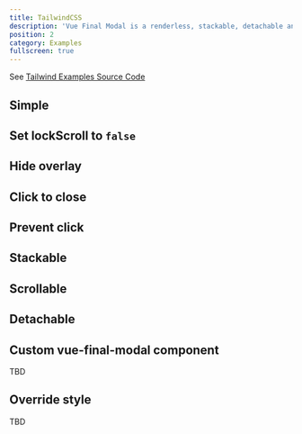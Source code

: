 ```yaml
---
title: TailwindCSS
description: 'Vue Final Modal is a renderless, stackable, detachable and lightweight modal component.'
position: 2
category: Examples
fullscreen: true
---
```


See [Tailwind Examples Source Code](https://github.com/hunterliu1003/vue-final-modal/tree/master/example/src/components/tailwind)

## Simple

<tailwind-simple></tailwind-simple>

## Set lockScroll to `false`

<tailwind-lock-scroll></tailwind-lock-scroll>

## Hide overlay

<tailwind-hide-overlay></tailwind-hide-overlay>

## Click to close

<tailwind-click-to-close></tailwind-click-to-close>

## Prevent click

<tailwind-prevent-click></tailwind-prevent-click>

## Stackable

<tailwind-stackable></tailwind-stackable>

## Scrollable

<tailwind-scrollable></tailwind-scrollable>

## Detachable

<tailwind-attach></tailwind-attach>


## Custom vue-final-modal component


TBD


## Override style


TBD
